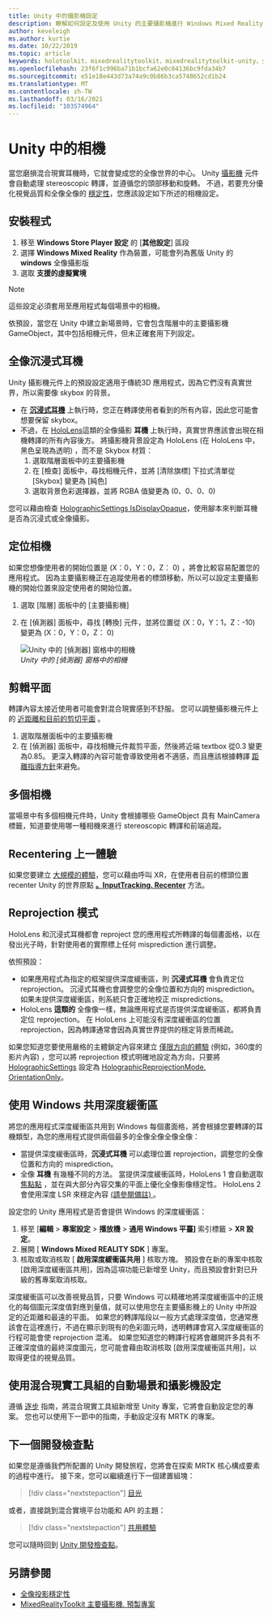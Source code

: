 ```yaml
---
title: Unity 中的攝影機設定
description: 瞭解如何設定及使用 Unity 的主要攝影機進行 Windows Mixed Reality 開發，以進行全像轉譯。
author: keveleigh
ms.author: kurtie
ms.date: 10/22/2019
ms.topic: article
keywords: holotoolkit，mixedrealitytoolkit，mixedrealitytoolkit-unity，全像轉譯，全像全像，全像投影、全像投影、聚焦點、深度緩衝區、僅限方向、位置、不透明、透明、剪輯、混合現實耳機、windows mixed reality 耳機、虛擬實境耳機
ms.openlocfilehash: 23f6f1c996ba71b1bcfa62e0c64136bc9fda34b7
ms.sourcegitcommit: e51e18e443d73a74a9c0b86b3ca5748652cd1b24
ms.translationtype: MT
ms.contentlocale: zh-TW
ms.lasthandoff: 03/16/2021
ms.locfileid: "103574964"
---
```

# <a name="camera-in-unity"></a>Unity 中的相機

當您磨損混合現實耳機時，它就會變成您的全像世界的中心。 Unity [攝影機](https://docs.unity3d.com/Manual/class-Camera.html) 元件會自動處理 stereoscopic 轉譯，並遵循您的頭部移動和旋轉。 不過，若要充分優化視覺品質和全像全像的 [穩定性](../platform-capabilities-and-apis/hologram-stability.md)，您應該設定如下所述的相機設定。

## <a name="setup"></a>安裝程式

1. 移至 **Windows Store Player 設定** 的 [**其他設定**] 區段
2. 選擇 **Windows Mixed Reality** 作為裝置，可能會列為舊版 Unity 的 **windows** 全像攝影版
3. 選取 **支援的虛擬實境**

>[!NOTE]
>這些設定必須套用至應用程式每個場景中的相機。
>
>依預設，當您在 Unity 中建立新場景時，它會包含階層中的主要攝影機 GameObject，其中包括相機元件，但未正確套用下列設定。

## <a name="holographic-vs-immersive-headsets"></a>全像沉浸式耳機

Unity 攝影機元件上的預設設定適用于傳統3D 應用程式，因為它們沒有真實世界，所以需要像 skybox 的背景。

* 在 **[沉浸式耳機](../../discover/immersive-headset-hardware-details.md)** 上執行時，您正在轉譯使用者看到的所有內容，因此您可能會想要保留 skybox。
* 不過，在 [HoloLens](/hololens/hololens1-hardware)這類的全像攝影 **耳機** 上執行時，真實世界應該會出現在相機轉譯的所有內容後方。 將攝影機背景設定為 HoloLens (在 HoloLens 中，黑色呈現為透明) ，而不是 Skybox 材質：
    1. 選取階層面板中的主要攝影機
    2. 在 [檢查] 面板中，尋找相機元件，並將 [清除旗標] 下拉式清單從 [Skybox] 變更為 [純色]
    3. 選取背景色彩選擇器，並將 RGBA 值變更為 (0、0、0、0) 

您可以藉由檢查 [HolographicSettings IsDisplayOpaque](https://docs.unity3d.com/ScriptReference/XR.WSA.HolographicSettings.IsDisplayOpaque.html)，使用腳本來判斷耳機是否為沉浸式或全像攝影。

## <a name="positioning-the-camera"></a>定位相機

如果您想像使用者的開始位置是 (X：0，Y：0，Z： 0) ，將會比較容易配置您的應用程式。 因為主要攝影機正在追蹤使用者的標頭移動，所以可以設定主要攝影機的開始位置來設定使用者的開始位置。

1. 選取 [階層] 面板中的 [主要攝影機]
2. 在 [偵測器] 面板中，尋找 [轉換] 元件，並將位置從 (X：0，Y：1，Z：-10) 變更為 (X：0，Y：0，Z： 0) 

   ![Unity 中的 [偵測器] 窗格中的相機](images/maincamera-350px.png)  
   *Unity 中的 [偵測器] 窗格中的相機*

## <a name="clip-planes"></a>剪輯平面

轉譯內容太接近使用者可能會對混合現實感到不舒服。 您可以調整攝影機元件上的 [近距離和目前的剪切平面](../platform-capabilities-and-apis/hologram-stability.md#hologram-render-distances) 。

1. 選取階層面板中的主要攝影機
2. 在 [偵測器] 面板中，尋找相機元件裁剪平面，然後將近端 textbox 從0.3 變更為0.85。 更深入轉譯的內容可能會導致使用者不適感，而且應該根據轉譯 [距離指導方針](../platform-capabilities-and-apis/hologram-stability.md#hologram-render-distances)來避免。

## <a name="multiple-cameras"></a>多個相機

當場景中有多個相機元件時，Unity 會根據哪些 GameObject 具有 MainCamera 標籤，知道要使用哪一種相機來進行 stereoscopic 轉譯和前端追蹤。

## <a name="recentering-a-seated-experience"></a>Recentering 上一體驗

如果您要建立 [大規模的體驗](../../design/coordinate-systems.md)，您可以藉由呼叫 XR，在使用者目前的標頭位置 recenter Unity 的世界原點 **[。InputTracking. Recenter](https://docs.unity3d.com/ScriptReference/XR.InputTracking.Recenter.html)** 方法。

## <a name="reprojection-modes"></a>Reprojection 模式

HoloLens 和沉浸式耳機都會 reproject 您的應用程式所轉譯的每個畫面格，以在發出光子時，針對使用者的實際標上任何 misprediction 進行調整。

依照預設：

* 如果應用程式為指定的框架提供深度緩衝區，則 **沉浸式耳機** 會負責定位 reprojection。 沉浸式耳機也會調整您的全像位置和方向的 misprediction。 如果未提供深度緩衝區，則系統只會正確地校正 mispredictions。
* HoloLens **這類的** 全像像一樣，無論應用程式是否提供深度緩衝區，都將負責定位 reprojection。  在 HoloLens 上可能沒有深度緩衝區的位置 reprojection，因為轉譯通常會因為真實世界提供的穩定背景而稀疏。

如果您知道您要使用嚴格的主體鎖定內容來建立 [僅限方向的體驗](coordinate-systems-in-unity.md#building-an-orientation-only-or-seated-scale-experience) (例如，360度的影片內容) ，您可以將 reprojection 模式明確地設定為方向，只要將 [HolographicSettings](https://docs.unity3d.com/ScriptReference/XR.WSA.HolographicSettings.ReprojectionMode.html) 設定為 [HolographicReprojectionMode. OrientationOnly](https://docs.unity3d.com/ScriptReference/XR.WSA.HolographicSettings.HolographicReprojectionMode.html)。

## <a name="sharing-your-depth-buffers-with-windows"></a>使用 Windows 共用深度緩衝區

將您的應用程式深度緩衝區共用到 Windows 每個畫面格，將會根據您要轉譯的耳機類型，為您的應用程式提供兩個最多的全像全像全像全像：

* 當提供深度緩衝區時，**沉浸式耳機** 可以處理位置 reprojection，調整您的全像位置和方向的 misprediction。
* 全像 **耳機** 有幾種不同的方法。 當提供深度緩衝區時，HoloLens 1 會自動選取 [焦點點](focus-point-in-unity.md) ，並在與大部分內容交集的平面上優化全像影像穩定性。 HoloLens 2 會使用深度 LSR 來穩定內容 [ (請參閱備註) ](/uwp/api/windows.graphics.holographic.holographiccamerarenderingparameters.setfocuspoint)。

設定您的 Unity 應用程式是否會提供 Windows 的深度緩衝區：

1. 移至 [**編輯**  >  **專案設定**  >  **播放機**  >  **通用 Windows 平臺]** 索引標籤  >  **XR 設定**。
2. 展開 [ **Windows Mixed REALITY SDK** ] 專案。
3. 核取或取消核取 [ **啟用深度緩衝區共用** ] 核取方塊。  預設會在新的專案中核取 [啟用深度緩衝區共用]，因為這項功能已新增至 Unity，而且預設會針對已升級的舊專案取消核取。

深度緩衝區可以改善視覺品質，只要 Windows 可以精確地將深度緩衝區中的正規化的每個圖元深度值對應到量值，就可以使用您在主要攝影機上的 Unity 中所設定的近距離和最遠的平面。  如果您的轉譯階段以一般方式處理深度值，您通常應該會在這裡進行，不過在顯示到現有的色彩圖元時，透明轉譯會寫入深度緩衝區的行程可能會使 reprojection 混淆。  如果您知道您的轉譯行程將會離開許多具有不正確深度值的最終深度圖元，您可能會藉由取消核取 [啟用深度緩衝區共用]，以取得更佳的視覺品質。

## <a name="automatic-scene-and-camera-setup-with-mixed-reality-toolkit"></a>使用混合現實工具組的自動場景和攝影機設定 

遵循 [逐步](tutorials/mr-learning-base-01.md) 指南，將混合現實工具組新增至 Unity 專案，它將會自動設定您的專案。 您也可以使用下一節中的指南，手動設定沒有 MRTK 的專案。

## <a name="next-development-checkpoint"></a>下一個開發檢查點

如果您是遵循我們所配置的 Unity 開發旅程，您將會在探索 MRTK 核心構成要素的過程中進行。 接下來，您可以繼續進行下一個建置組塊：

> [!div class="nextstepaction"]
> [目光](gaze-in-unity.md)

或者，直接跳到混合實境平台功能和 API 的主題：

> [!div class="nextstepaction"]
> [共用體驗](shared-experiences-in-unity.md)

您可以隨時回到 [Unity 開發檢查點](unity-development-overview.md#2-core-building-blocks)。

## <a name="see-also"></a>另請參閱

* [全像投影穩定性](../platform-capabilities-and-apis/hologram-stability.md)
* [MixedRealityToolkit 主要攝影機. 預製專案](https://github.com/Microsoft/MixedRealityToolkit-Unity/tree/htk_release/Assets/HoloToolkit/Input/Prefabs)